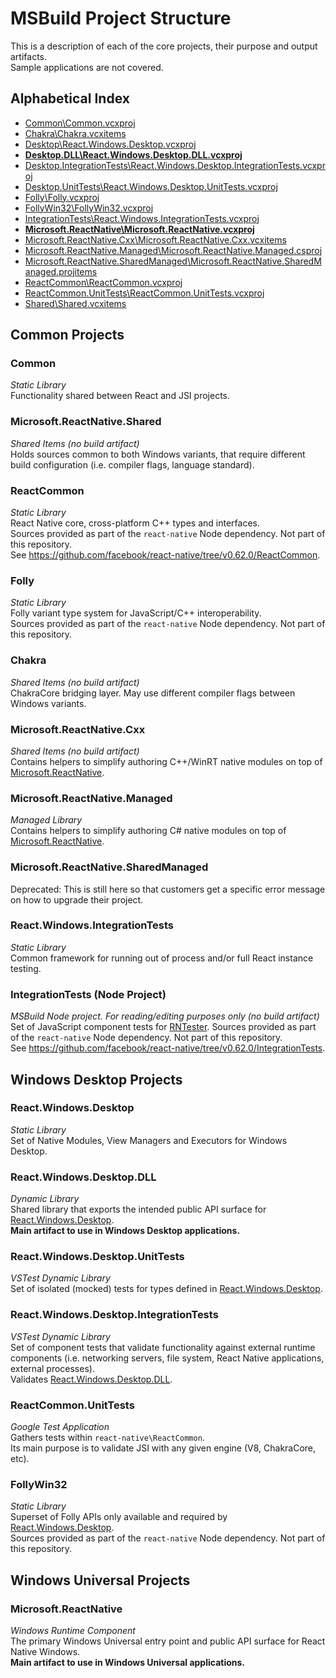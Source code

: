 # MSBuild Project Structure

This is a description of each of the core projects, their purpose and output artifacts.<br/>
Sample applications are not covered.

## Alphabetical Index
- [Common\Common.vcxproj](#Common)
- [Chakra\Chakra.vcxitems](#Chakra)
- [Desktop\React.Windows.Desktop.vcxproj](#React.Windows.Desktop)
- **[Desktop.DLL\React.Windows.Desktop.DLL.vcxproj](#React.Windows.Desktop.DLL)**
- [Desktop.IntegrationTests\React.Windows.Desktop.IntegrationTests.vcxproj](#React.Windows.Desktop.IntegrationTests)
- [Desktop.UnitTests\React.Windows.Desktop.UnitTests.vcxproj](#React.Windows.Desktop.UnitTests)
- [Folly\Folly.vcxproj](#Folly)
- [FollyWin32\FollyWin32.vcxproj](#FollyWin32)
- [IntegrationTests\React.Windows.IntegrationTests.vcxproj](#React.Windows.IntegrationTests)
- **[Microsoft.ReactNative\Microsoft.ReactNative.vcxproj](#Microsoft.ReactNative)**
- [Microsoft.ReactNative.Cxx\Microsoft.ReactNative.Cxx.vcxitems](#Microsoft.ReactNative.Cxx)
- [Microsoft.ReactNative.Managed\Microsoft.ReactNative.Managed.csproj](#Microsoft.ReactNative.Managed)
- [Microsoft.ReactNative.SharedManaged\Microsoft.ReactNative.SharedManaged.projitems](#Microsoft.ReactNative.SharedManaged)
- [ReactCommon\ReactCommon.vcxproj](#ReactCommon)
- [ReactCommon.UnitTests\ReactCommon.UnitTests.vcxproj](#ReactCommon.UnitTests)
- [Shared\Shared.vcxitems](#Microsoft.ReactNative.Shared)

## Common Projects

### Common
*Static Library*\
Functionality shared between React and JSI projects.

### Microsoft.ReactNative.Shared
*Shared Items (no build artifact)*\
Holds sources common to both Windows variants, that require different build configuration
(i.e. compiler flags, language standard).

### ReactCommon
*Static Library*\
React Native core, cross-platform C++ types and interfaces.\
Sources provided as part of the `react-native` Node dependency. Not part of this repository.\
See https://github.com/facebook/react-native/tree/v0.62.0/ReactCommon.

### Folly
*Static Library*\
Folly variant type system for JavaScript/C++ interoperability.\
Sources provided as part of the `react-native` Node dependency. Not part of this repository.

### Chakra
*Shared Items (no build artifact)*\
ChakraCore bridging layer. May use different compiler flags between Windows variants.

### Microsoft.ReactNative.Cxx
*Shared Items (no build artifact)*\
Contains helpers to simplify authoring C++/WinRT native modules on top of [Microsoft.ReactNative](#Microsoft.ReactNative).

### Microsoft.ReactNative.Managed
*Managed Library*\
Contains helpers to simplify authoring C# native modules on top of [Microsoft.ReactNative](#Microsoft.ReactNative).

### Microsoft.ReactNative.SharedManaged
Deprecated: This is still here so that customers get a specific error message on how to upgrade their project.

### React.Windows.IntegrationTests
*Static Library*\
Common framework for running out of process and/or full React instance testing.

### IntegrationTests (Node Project)
*MSBuild Node project. For reading/editing purposes only (no build artifact)*\
Set of JavaScript component tests for [RNTester](https://github.com/facebook/react-native/tree/v0.62.0/RNTester).
Sources provided as part of the `react-native` Node dependency. Not part of this repository.\
See https://github.com/facebook/react-native/tree/v0.62.0/IntegrationTests.

## Windows Desktop Projects

### React.Windows.Desktop
*Static Library*\
Set of Native Modules, View Managers and Executors for Windows Desktop.

### React.Windows.Desktop.DLL
*Dynamic Library*\
Shared library that exports the intended public API surface for [React.Windows.Desktop](#React.Windows.Desktop).\
**Main artifact to use in Windows Desktop applications.**

### React.Windows.Desktop.UnitTests
*VSTest Dynamic Library*\
Set of isolated (mocked) tests for types defined in [React.Windows.Desktop](#React.Windows.Desktop).

### React.Windows.Desktop.IntegrationTests
*VSTest Dynamic Library*\
Set of component tests that validate functionality against external runtime components
(i.e. networking servers, file system, React Native applications, external processes).\
Validates [React.Windows.Desktop.DLL](#React.Windows.Desktop.DLL).

### ReactCommon.UnitTests
*Google Test Application*\
Gathers tests within `react-native\ReactCommon`.\
Its main purpose is to validate JSI with any given engine (V8, ChakraCore, etc).

### FollyWin32
*Static Library*\
Superset of Folly APIs only available and required by [React.Windows.Desktop](#React.Windows.Desktop).\
Sources provided as part of the `react-native` Node dependency. Not part of this repository.

## Windows Universal Projects

### Microsoft.ReactNative
*Windows Runtime Component*</br>
The primary Windows Universal entry point and public API surface for React Native Windows.\
**Main artifact to use in Windows Universal applications.**
